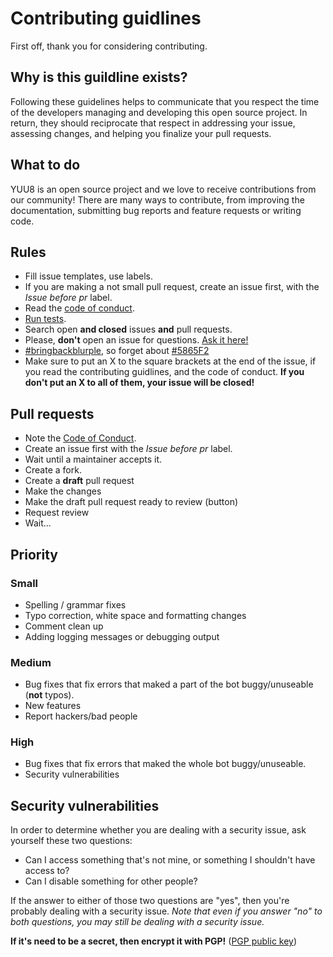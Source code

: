 # Contributing guidlines

First off, thank you for considering contributing.

## Why is this guildline exists?

Following these guidelines helps to communicate that you respect the time of the developers managing and developing this open source project. In return, they should reciprocate that respect in addressing your issue, assessing changes, and helping you finalize your pull requests.

## What to do

YUU8 is an open source project and we love to receive contributions from our community! There are many ways to contribute, from improving the documentation, submitting bug reports and feature requests or writing code.

## Rules

* Fill issue templates, use labels.
* If you are making a not small pull request, create an issue first, with the *Issue before pr* label.
* Read the [code of conduct](CODE_OF_CONDUCT.md).
* [Run tests](https://github.com/koviubi56/YUU8/blob/main/.travis.yml#L12).
* Search open **and closed** issues **and** pull requests.
* Please, **don't** open an issue for questions. [Ask it here!](https://github.com/koviubi56/YUU8/discussions/categories/q-a)
* [#bringbackblurple](https://www.reddit.com/r/discordapp/comments/n9tb4j/bringbackblurple/), so forget about [#5865F2](http://coolors.co/5865F2)
* Make sure to put an X to the square brackets at the end of the issue, if you read the contributing guidlines, and the code of conduct. **If you don't put an X to all of them, your issue will be closed!**

## Pull requests

* Note the [Code of Conduct](CODE_OF_CONDUCT.md).
* Create an issue first with the *Issue before pr* label.
* Wait until a maintainer accepts it.
* Create a fork.
* Create a **draft** pull request
* Make the changes
* Make the draft pull request ready to review (button)
* Request review
* Wait...

## Priority

### Small

* Spelling / grammar fixes
* Typo correction, white space and formatting changes
* Comment clean up
* Adding logging messages or debugging output

### Medium

* Bug fixes that fix errors that maked a part of the bot buggy/unuseable (**not** typos).
* New features
* Report hackers/bad people

### High

* Bug fixes that fix errors that maked the whole bot buggy/unuseable.
* Security vulnerabilities

## Security vulnerabilities

In order to determine whether you are dealing with a security issue, ask yourself these two questions:

* Can I access something that's not mine, or something I shouldn't have access to?
* Can I disable something for other people?

If the answer to either of those two questions are "yes", then you're probably dealing with a security issue. *Note that even if you answer "no" to both questions, you may still be dealing with a security issue.*

**If it's need to be a secret, then encrypt it with PGP!** ([PGP public key](SECURITY.md#pgp-public-key))
